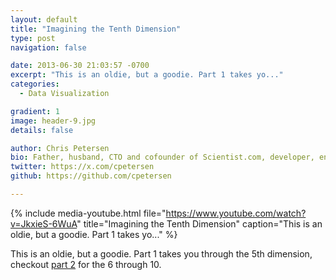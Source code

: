 ```yaml
---
layout: default
title: "Imagining the Tenth Dimension"
type: post
navigation: false

date: 2013-06-30 21:03:57 -0700
excerpt: "This is an oldie, but a goodie. Part 1 takes yo..."
categories:
  - Data Visualization

gradient: 1
image: header-9.jpg
details: false

author: Chris Petersen
bio: Father, husband, CTO and cofounder of Scientist.com, developer, entrepreneur and technologist.
twitter: https://x.com/cpetersen
github: https://github.com/cpetersen

---
```


{% include media-youtube.html file="https://www.youtube.com/watch?v=JkxieS-6WuA" title="Imagining the Tenth Dimension" caption="This is an oldie, but a goodie. Part 1 takes yo..." %}

 This is an oldie, but a goodie. Part 1 takes you through the 5th dimension, checkout   [part 2](https://www.youtube.com/watch?v=ySBaYMESb8o)   for the 6 through 10. 

 
